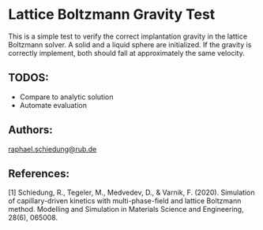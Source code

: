 Lattice Boltzmann Gravity Test
==============================
This is a simple test to verify the correct implantation gravity in the lattice
Boltzmann solver. A solid and a liquid sphere are initialized. If the gravity
is correctly implement, both should fall at approximately the same
velocity.

TODOS:
------
+ Compare to analytic solution
+ Automate evaluation  

Authors:
--------
raphael.schiedung@rub.de

References:
-----------
[1] Schiedung, R., Tegeler, M., Medvedev, D., & Varnik, F. (2020). Simulation
of capillary-driven kinetics with multi-phase-field and lattice Boltzmann
method. Modelling and Simulation in Materials Science and Engineering, 28(6),
065008.
